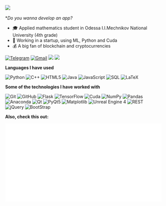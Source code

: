 <img src = "https://media.giphy.com/media/H7r5XcQccQvlXPwUOR/giphy.gif">

**Do you wanna develop an app?*

-   :mortar_board: Applied mathematics student in Odessa I.I.Mechnikov National University (4th grade)
-   :test_tube: Working in a startup, using ML, Python and Cuda
-   :moneybag: A big fan of blockchain and cryptocurrencies

[![Telegram](https://img.shields.io/badge/-TELEGRAM-2CA5E0?style=for-the-badge&logo=telegram&logoColor=white)](https://t.me/LeaveMyYard)
[![Gmail](https://img.shields.io/badge/-GMAIL-D14836?style=for-the-badge&logo=gmail&logoColor=white)](mailto:zhukovpavel2001@gmail.com)
<a href="http://LeaveMyYard.github.io/donate/bitcoin.html"><img src="https://img.shields.io/badge/-BITCOIN-FCD12A?style=for-the-badge&logo=bitcoin&logoColor=white)"></a>
<a href="http://LeaveMyYard.github.io/donate/ethereum.html"><img src="https://img.shields.io/badge/-ETHEREUM-551A8B?style=for-the-badge&logo=ethereum&logoColor=white)"></a>

**Languages I have used**

![Python](https://img.shields.io/badge/-Python-000000?style=flat&logo=python)
![C++](https://img.shields.io/badge/-C++-000000?style=flat&logo=C%2B%2B&logoColor=00599C)
![HTML5](https://img.shields.io/badge/-HTML5-000000?style=flat&logo=HTML5)
![Java](https://img.shields.io/badge/-Java-000000?style=flat&logo=Java)
![JavaScript](https://img.shields.io/badge/-JavaScript-000000?style=flat&logo=javascript)
![SQL](https://img.shields.io/badge/-SQL-000000?style=flat&logo=MySQL)
![LaTeX](https://img.shields.io/badge/-LATEX-000000?style=flat&logo=LaTeX)

**Some of the technologies I have worked with**

![Git](https://img.shields.io/badge/-Git-000000?style=flat&logo=git&logoColor=F05032)
![GitHub](https://img.shields.io/badge/-GitHub-000000?style=flat&logo=github&logoColor=FFFFFF)
![Flask](https://img.shields.io/badge/-Flask-000000?style=flat&logo=flask&logoColor=FFFFFF)
![TensorFlow](https://img.shields.io/badge/-TensorFlow-000000?style=flat&logo=tensorflow)
![Cuda](https://img.shields.io/badge/-Cuda-000000?style=flat&logo=nvidia)
![NumPy](https://img.shields.io/badge/-Numpy-000000?style=flat&logo=python)
![Pandas](https://img.shields.io/badge/-Pandas-000000?style=flat&logo=pandas)
![Anaconda](https://img.shields.io/badge/-Anaconda-000000?style=flat&logo=anaconda)
![Qt](https://img.shields.io/badge/-Qt-000000?style=flat&logo=qt)
![PyQt5](https://img.shields.io/badge/-PyQt5-000000?style=flat&logo=qt)
![Matplotlib](https://img.shields.io/badge/-Matplotlib-000000?style=flat&logo=python)
![Unreal Engine 4](https://img.shields.io/badge/-UnrealEngine4-000000?style=flat&logo=C%2B%2B&)
![REST](https://img.shields.io/badge/-REST-000000?style=flat&logo=restapi)
![jQuery](https://img.shields.io/badge/-jQuery-000000?style=flat&logo=jQuery&logoColor=0769AD)
![BootStrap](https://img.shields.io/badge/-Bootstrap-000000?style=flat&logo=bootstrap)

**Also, check this out:**

<div align="center">
	<a href="https://www.youtube.com/watch?v=dQw4w9WgXcQ">
		<img src="https://github.com/sindresorhus/sindresorhus/raw/master/info.svg?sanitize=true">
	</a>
</div>
